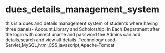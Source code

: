 # dues_details_management_system
this is a dues and details management system of students where having three panels- Account,Library and Scholorship. In Each Department after the login with correct uname and password the Admins can add details,search and view all details .Technology used-Servlet,MySQL,html,CSS,javascript,Apache-Tomcat

